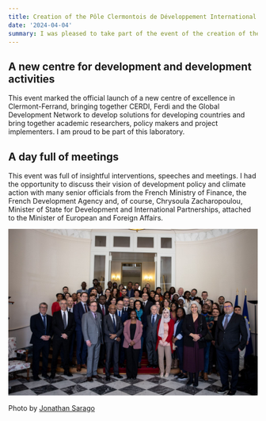 ```yaml
---
title: Creation of the Pôle Clermontois de Développement International
date: '2024-04-04'
summary: I was pleased to take part of the event of the creation of the PCDI
---
```



## A new centre for development and development activities

This event marked the official launch of a new centre of excellence in Clermont-Ferrand, bringing together CERDI, Ferdi and the Global Development Network to develop solutions for developing countries and bring together academic researchers, policy makers and project implementers. I am proud to be part of this laboratory. 

## A day full of meetings

This event was full of insightful interventions, speeches and meetings. I had the opportunity to discuss their vision of development policy and climate action with many senior officials from the French Ministry of Finance, the French Development Agency and, of course, Chrysoula Zacharopoulou, Minister of State for Development and International Partnerships, attached to the Minister of European and Foreign Affairs.

![png](1712252848728.jpeg)

Photo by [Jonathan Sarago](https://www.linkedin.com/in/jonathan-sarago/)
